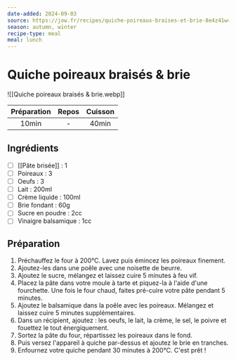```yaml
---
date-added: 2024-09-03
source: https://jow.fr/recipes/quiche-poireaux-braises-et-brie-8e4z41w4lapt196f02mi?coversCount=6&from=menu
season: autumn, winter
recipe-type: meal
meal: lunch
---
```


# Quiche poireaux braisés & brie

![[Quiche poireaux braisés & brie.webp]]

| Préparation | Repos | Cuisson |
|:-----------:|:-----:|:-------:|
|    10min    |   -   |  40min  |

## Ingrédients

- [ ] [[Pâte brisée]] : 1
- [ ] Poireaux : 3
- [ ] Oeufs : 3
- [ ] Lait : 200ml
- [ ] Crème liquide : 100ml
- [ ] Brie fondant : 60g
- [ ] Sucre en poudre : 2cc
- [ ] Vinaigre balsamique : 1cc

## Préparation

1. Préchauffez le four à 200°C. Lavez puis émincez les poireaux finement.
2. Ajoutez-les dans une poêle avec une noisette de beurre.
3. Ajoutez le sucre, mélangez et laissez cuire 5 minutes à feu vif.
4. Placez la pâte dans votre moule à tarte et piquez-la à l'aide d'une fourchette. Une fois le four chaud, faites pré-cuire votre pâte pendant 5 minutes.
5. Ajoutez le balsamique dans la poêle avec les poireaux. Mélangez et laissez cuire 5 minutes supplémentaires.
6. Dans un récipient, ajoutez : les oeufs, le lait, la crème, le sel,  le poivre et fouettez le tout énergiquement.
7. Sortez la pâte du four, répartissez les poireaux dans le fond.
8. Puis versez l'appareil à quiche par-dessus et ajoutez le brie en tranches.
9. Enfournez votre quiche pendant 30 minutes à 200°C. C'est prêt !
